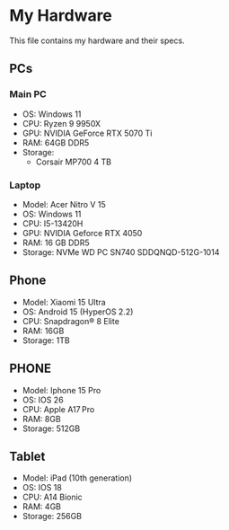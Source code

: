 # My Hardware

This file contains my hardware and their specs.

## PCs

### Main PC

- OS: Windows 11
- CPU: Ryzen 9 9950X 
- GPU: NVIDIA GeForce RTX 5070 Ti
- RAM: 64GB DDR5
- Storage:
  - Corsair MP700	4 TB

### Laptop

- Model: Acer Nitro V 15
- OS: Windows 11
- CPU: I5-13420H
- GPU: NVIDIA Geforce RTX 4050
- RAM: 16 GB DDR5
- Storage: NVMe WD PC SN740 SDDQNQD-512G-1014

## Phone

- Model: Xiaomi 15 Ultra
- OS: Android 15 (HyperOS 2.2)
- CPU: Snapdragon® 8 Elite
- RAM: 16GB
- Storage: 1TB

## PHONE
- Model: Iphone 15 Pro
- OS: IOS 26
- CPU: Apple A17 Pro
- RAM: 8GB
- Storage: 512GB

## Tablet

- Model: iPad (10th generation)
- OS: IOS 18
- CPU: A14 Bionic
- RAM: 4GB
- Storage: 256GB
